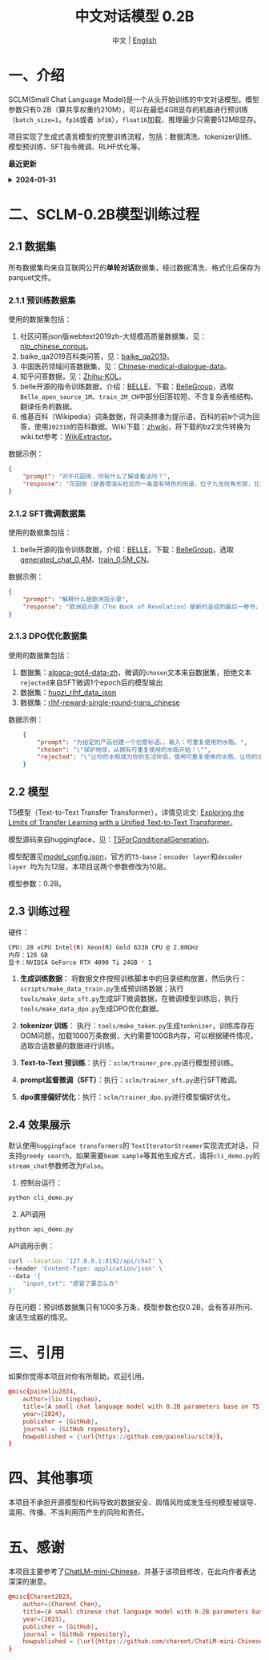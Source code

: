 <div align="center">

# 中文对话模型 0.2B

中文  | [English](./README.en.md)  

</div>
 
# 一、介绍 
SCLM(Small Chat Language Model)是一个从头开始训练的中文对话模型。模型参数只有0.2B（算共享权重约210M），可以在最低4GB显存的机器进行预训练（`batch_size=1`，`fp16`或者` bf16`），`float16`加载、推理最少只需要512MB显存。

项目实现了生成式语言模型的完整训练流程，包括：数据清洗、tokenizer训练、模型预训练、SFT指令微调、RLHF优化等。 

**最近更新**

<details close> 
<summary> <b>2024-01-31</b> </summary>
- 项目开源， 开放模型权重供下载。 <br/>
</details>


# 二、SCLM-0.2B模型训练过程 

## 2.1 数据集
所有数据集均来自互联网公开的**单轮对话**数据集，经过数据清洗、格式化后保存为parquet文件。

### 2.1.1 预训练数据集

使用的数据集包括： 

1. 社区问答json版webtext2019zh-大规模高质量数据集，见：[nlp_chinese_corpus](https://github.com/brightmart/nlp_chinese_corpus)。
2. baike_qa2019百科类问答，见：[baike_qa2019](https://aistudio.baidu.com/datasetdetail/107726)。
3. 中国医药领域问答数据集，见：[Chinese-medical-dialogue-data](https://github.com/Toyhom/Chinese-medical-dialogue-data)。
4. 知乎问答数据，见：[Zhihu-KOL](https://huggingface.co/datasets/wangrui6/Zhihu-KOL)。
5. belle开源的指令训练数据，介绍：[BELLE](https://github.com/LianjiaTech/BELLE)，下载：[BelleGroup](https://huggingface.co/BelleGroup)，选取`Belle_open_source_1M`、`train_2M_CN`中部分回答较短、不含复杂表格结构、翻译任务的数据。
6. 维基百科（Wikipedia）词条数据，将词条拼凑为提示语，百科的前`N`个词为回答，使用`202310`的百科数据。Wiki下载：[zhwiki](https://dumps.wikimedia.org/zhwiki/)，将下载的bz2文件转换为wiki.txt参考：[WikiExtractor](https://github.com/apertium/WikiExtractor)。 

数据示例：
```json
{
    "prompt": "对于花园街，你有什么了解或看法吗？",
    "response": "花园街（是香港油尖旺区的一条富有特色的街道，位于九龙旺角东部，北至界限街，南至登打士街，与通菜街及洗衣街等街道平行。现时这条街道是香港著名的购物区之一。位于亚皆老街以南的一段花园街，也就是\"波鞋街\"整条街约150米长，有50多间售卖运动鞋和运动用品的店舖。旺角道至太子道西一段则为排档区，售卖成衣、蔬菜和水果等。花园街一共分成三段。明清时代，花园街是芒角村栽种花卉的地方。此外，根据历史专家郑宝鸿的考证：花园街曾是1910年代东方殷琴拿烟厂的花园。纵火案。自2005年起，花园街一带最少发生5宗纵火案，当中4宗涉及排档起火。2010年。2010年12月6日，花园街222号一个卖鞋的排档于凌晨5时许首先起火，浓烟涌往旁边住宅大厦，消防接报4"
}
```
### 2.1.2 SFT微调数据集

使用的数据集包括： 
1. belle开源的指令训练数据，介绍：[BELLE](https://github.com/LianjiaTech/BELLE)，下载：[BelleGroup](https://huggingface.co/BelleGroup)，选取[generated_chat_0.4M](https://huggingface.co/datasets/BelleGroup/generated_chat_0.4M)、[train_0.5M_CN](https://huggingface.co/datasets/BelleGroup/train_0.5M_CN)。

数据示例：
```json
{
    "prompt": "解释什么是欧洲启示录",
    "response": "欧洲启示录（The Book of Revelation）是新约圣经的最后一卷书，也被称为《启示录》、《默示录》或《约翰默示录》。这本书从宗教的角度描述了世界末日的来临，以及上帝对世界的审判和拯救。 书中的主题包括来临的基督的荣耀，上帝对人性的惩罚和拯救，以及魔鬼和邪恶力量的存在。欧洲启示录是一个充满象征和暗示的文本，对于解读和理解有许多不同的方法和观点。"
}
```

### 2.1.3 DPO优化数据集

使用的数据集包括：

1. 数据集：[alpaca-gpt4-data-zh](https://huggingface.co/datasets/c-s-ale/alpaca-gpt4-data-zh)，微调的`chosen`文本来自数据集，拒绝文本`rejected`来自SFT微调1个epoch后的模型输出
2. 数据集：[huozi_rlhf_data_json](https://huggingface.co/datasets/Skepsun/huozi_rlhf_data_json)
3. 数据集：[rlhf-reward-single-round-trans_chinese](https://huggingface.co/datasets/beyond/rlhf-reward-single-round-trans_chinese)

数据示例：
```json
    {
        "prompt": "为给定的产品创建一个创意标语。，输入：可重复使用的水瓶。",
        "chosen": "\"保护地球，从拥有可重复使用的水瓶开始！\"",
        "rejected": "\"让你的水瓶成为你的生活伴侣，使用可重复使用的水瓶，让你的水瓶成为你的伙伴\""
    }
```

## 2.2 模型

T5模型（Text-to-Text Transfer Transformer），详情见论文: [Exploring the Limits of Transfer Learning with a Unified Text-to-Text Transformer](https://arxiv.org/abs/1910.10683)。

模型源码来自huggingface，见：[T5ForConditionalGeneration](https://github.com/huggingface/transformers/blob/main/src/transformers/models/t5/modeling_t5.py#L1557)。

模型配置见[model_config.json](https://huggingface.co/charent/ChatLM-mini-Chinese/blob/main/config.json)，官方的`T5-base`：`encoder layer`和`decoder layer `均为为12层，本项目这两个参数修改为10层。 

模型参数：0.2B。

## 2.3 训练过程
硬件：
```bash
CPU: 28 vCPU Intel(R) Xeon(R) Gold 6330 CPU @ 2.00GHz
内存：128 GB
显卡：NVIDIA GeForce RTX 4090 Ti 24GB * 1
```
1. **生成训练数据**： 将数据文件按照训练脚本中的目录结构放置，然后执行：`scripts/make_data_train.py`生成预训练数据；执行`tools/make_data_sft.py`生成SFT微调数据，在微调模型训练后，执行`tools/make_data_dpo.py`生成DPO优化数据。

2. **tokenizer 训练**： 执行：`tools/make_token.py`生成`tonknizer`，训练库存在OOM问题，加载1000万条数据，大约需要100GB内存，可以根据硬件情况，选取合适数量的数据进行训练。

3. **Text-to-Text 预训练**：执行：`sclm/trainer_pre.py`进行模型预训练。

4. **prompt监督微调（SFT）**：执行：`sclm/trainer_sft.py`进行SFT微调。 

5. **dpo直接偏好优化**：执行：`sclm/trainer_dpo.py`进行模型偏好优化。 

## 2.4 效果展示

默认使用`huggingface transformers`的 `TextIteratorStreamer`实现流式对话，只支持`greedy search`，如果需要`beam sample`等其他生成方式，请将`cli_demo.py`的`stream_chat`参数修改为`False`。

1. 控制台运行：
```bash
python cli_demo.py
```

2. API调用
```bash
python api_demo.py
```

API调用示例：
```bash
curl --location '127.0.0.1:8192/api/chat' \
--header 'Content-Type: application/json' \
--data '{
    "input_txt": "感冒了要怎么办"
}'
```

存在问题：预训练数据集只有1000多万条，模型参数也仅0.2B，会有答非所问、废话生成器的情况。

# 三、引用

如果你觉得本项目对你有所帮助，欢迎引用。

```conf
@misc{paineliu2024,
    author={liu tingchao},
    title={A small chat language model with 0.2B parameters base on T5},
    year={2024},
    publisher = {GitHub},
    journal = {GitHub repository},
    howpublished = {\url{https://github.com/paineliu/sclm}},
}
```

# 四、其他事项
本项目不承担开源模型和代码导致的数据安全、舆情风险或发生任何模型被误导、滥用、传播、不当利用而产生的风险和责任。

# 五、感谢

本项目主要参考了[ChatLM-mini-Chinese](https://github.com/charent/ChatLM-mini-Chinese)，并基于该项目修改，在此向作者表达深深的谢意。
```conf
@misc{Charent2023,
    author={Charent Chen},
    title={A small chinese chat language model with 0.2B parameters base on T5},
    year={2023},
    publisher = {GitHub},
    journal = {GitHub repository},
    howpublished = {\url{https://github.com/charent/ChatLM-mini-Chinese}},
}
```
